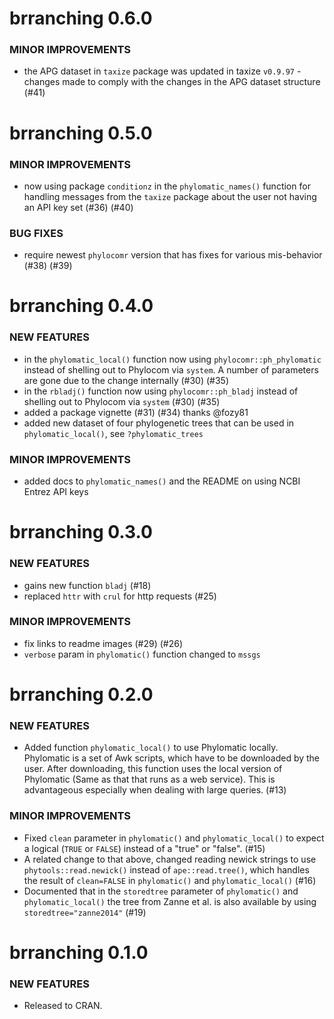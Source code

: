 brranching 0.6.0
================

### MINOR IMPROVEMENTS

* the APG dataset in `taxize` package was updated in taxize `v0.9.97` - changes made to comply with the changes in the APG dataset structure  (#41)


brranching 0.5.0
================

### MINOR IMPROVEMENTS

* now using package `conditionz` in the `phylomatic_names()` function for handling messages from the `taxize` package about the user not having an API key set  (#36) (#40)

### BUG FIXES

* require newest `phylocomr` version that has fixes for various mis-behavior  (#38) (#39)


brranching 0.4.0
================

### NEW FEATURES

* in the `phylomatic_local()` function now using `phylocomr::ph_phylomatic`  instead of shelling out to Phylocom via `system`. A number of parameters are gone due to the change internally (#30) (#35)
* in the `rbladj()` function now using `phylocomr::ph_bladj` instead of shelling out to Phylocom via `system` (#30) (#35)
* added a package vignette (#31) (#34) thanks @fozy81
* added new dataset of four phylogenetic trees that can be used in `phylomatic_local()`, see `?phylomatic_trees`

### MINOR IMPROVEMENTS

* added docs to `phylomatic_names()` and the README on using NCBI Entrez API keys


brranching 0.3.0
================

### NEW FEATURES

* gains new function `bladj`  (#18)
* replaced `httr` with `crul` for http requests (#25)

### MINOR IMPROVEMENTS

* fix links to readme images (#29) (#26)
* `verbose` param in `phylomatic()` function changed to `mssgs`


brranching 0.2.0
================

### NEW FEATURES

* Added function `phylomatic_local()` to use Phylomatic locally. 
Phylomatic is a set of Awk scripts, which have to be downloaded 
by the user. After downloading, this function uses the local version 
of Phylomatic (Same as that that runs as a web service). This is 
advantageous especially when dealing with large queries. (#13)

### MINOR IMPROVEMENTS

* Fixed `clean` parameter in `phylomatic()` and `phylomatic_local()`
to expect a logical (`TRUE` or `FALSE`) instead of a "true" or "false". (#15)
* A related change to that above, changed reading newick strings to use 
`phytools::read.newick()` instead of `ape::read.tree()`, which handles
the result of `clean=FALSE` in `phylomatic()` and `phylomatic_local()` (#16)
* Documented that in the `storedtree` parameter of `phylomatic()` and 
`phylomatic_local()` the tree from Zanne et al. is also available by using
`storedtree="zanne2014"` (#19)


brranching 0.1.0
================

### NEW FEATURES

* Released to CRAN.
